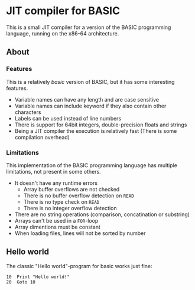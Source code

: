 
JIT compiler for BASIC
======================
This is a small JIT compiler for a version of the BASIC programming language, running on the x86-64 architecture.

## About
### Features
This is a relatively _basic_ version of BASIC, but it has some interesting features.
* Variable names can have any length and are case sensitive
* Variable names can include keyword if they also contain other characters
* Labels can be used instead of line numbers
* There is support for 64bit integers, double-precision floats and strings
* Being a JIT compiler the execution is relatively fast (There is some compilation overhead)

### Limitations
This implementation of the BASIC programming language has multiple limitations, not present in some others.
* It doesn't have any runtime errors
    * Array buffer overflows are not checked
    * There is no buffer overflow detection on `READ`
    * There is no type check on `READ`
    * There is no integer overflow detection
* There are no string operations (comparison, concatination or substring)
* Arrays can't be used in a `FOR`-loop
* Array dimentions must be constant
* When loading files, lines will not be sorted by number

## Hello world
The classic "Hello world"-program for basic works just fine:
```
10  Print "Hello world!"
20  Goto 10
```

